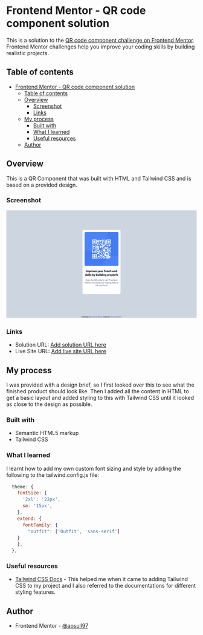 # Frontend Mentor - QR code component solution

This is a solution to the [QR code component challenge on Frontend Mentor](https://www.frontendmentor.io/challenges/qr-code-component-iux_sIO_H). Frontend Mentor challenges help you improve your coding skills by building realistic projects. 

## Table of contents

- [Frontend Mentor - QR code component solution](#frontend-mentor---qr-code-component-solution)
  - [Table of contents](#table-of-contents)
  - [Overview](#overview)
    - [Screenshot](#screenshot)
    - [Links](#links)
  - [My process](#my-process)
    - [Built with](#built-with)
    - [What I learned](#what-i-learned)
    - [Useful resources](#useful-resources)
  - [Author](#author)

## Overview
This is a QR Component that was built with HTML and Tailwind CSS and is based on a provided design.

### Screenshot

![](/images/qr-component-screenshot.png)

### Links

- Solution URL: [Add solution URL here](https://your-solution-url.com)
- Live Site URL: [Add live site URL here](https://your-live-site-url.com)

## My process
I was provided with a design brief, so I first looked over this to see what the finished product should look like. 
Then I added all the content in HTML to get a basic layout and added styling to this with Tailwind CSS until it looked as close to the design as possible. 


### Built with

- Semantic HTML5 markup
- Tailwind CSS
  

### What I learned

I learnt how to add my own custom font sizing and style by adding the following to the tailwind.config.js file:

```js
  theme: {
    fontSize: {
      '2xl': '22px',
      sm: '15px',
    },
    extend: {
      fontFamily: {
        "outfit": ['Outfit', 'sans-serif']
    }
    },
  },
```

### Useful resources

- [Tailwind CSS Docs](https://tailwindcss.com/docs/installation) - This helped me when it came to adding Tailwind CSS to my project and I also referred to the documentations for different styling features.


## Author

- Frontend Mentor - [@aosull97](https://www.frontendmentor.io/profile/yourusername)
